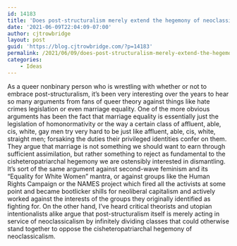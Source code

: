 ```yaml
---
id: 14183
title: 'Does post-structuralism merely extend the hegemony of neoclassicalism?'
date: '2021-06-09T22:04:09-07:00'
author: cjtrowbridge
layout: post
guid: 'https://blog.cjtrowbridge.com/?p=14183'
permalink: /2021/06/09/does-post-structuralism-merely-extend-the-hegemony-of-neoclassicalism/
categories:
    - Ideas
---
```


As a queer nonbinary person who is wrestling with whether or not to embrace post-structuralism, it’s been very interesting over the years to hear so many arguments from fans of queer theory against things like hate crimes legislation or even marriage equality. One of the more obvious arguments has been the fact that marriage equality is essentially just the legislation of homonormativity or the way a certain class of affluent, able, cis, white, gay men try very hard to be just like affluent, able, cis, white, straight men; forsaking the duties their privileged identities confer on them. They argue that marriage is not something we should want to earn through sufficient assimilation, but rather something to reject as fundamental to the cisheteropatriarchal hegemony we are ostensibly interested in dismantling. It’s sort of the same argument against second-wave feminism and its “Equality for White Women” mantra, or against groups like the Human Rights Campaign or the NAMES project which fired all the activists at some point and became bootlicker shills for neoliberal capitalism and actively worked against the interests of the groups they originally identified as fighting for. On the other hand, I’ve heard critical theorists and utopian intentionalists alike argue that post-structuralism itself is merely acting in service of neoclassicalism by infinitely dividing classes that could otherwise stand together to oppose the cisheteropatriarchal hegemony of neoclassicalism.